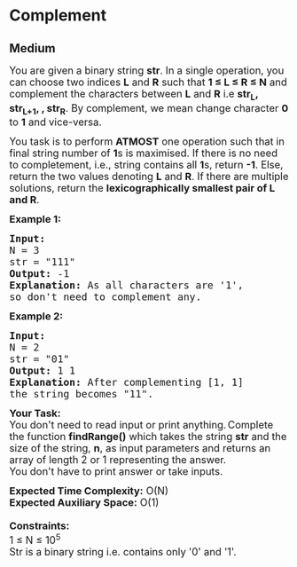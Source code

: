 # Complement
## Medium
<div class="problems_problem_content__Xm_eO"><p><span style="font-size:18px">You are given a binary string <strong>str</strong>. In a single operation, you can choose two indices <strong>L</strong> and <strong>R</strong> such that <strong>1 ≤ L ≤ R ≤ N</strong> and complement the characters between <strong>L</strong> and <strong>R</strong> i.e <strong>str<sub>L</sub>, str<sub>L+1</sub>, , str<sub>R</sub></strong>. By complement, we mean change character <strong>0</strong> to <strong>1</strong> and vice-versa. </span></p>

<p><span style="font-size:18px">You task is to perform <strong>ATMOST</strong> one operation such that in final string number of <strong>1</strong>s is maximised. If there is no need to completement, i.e., string contains all <strong>1</strong>s, return <strong>-1</strong>. Else, return the two values denoting <strong>L</strong> and <strong>R</strong>. If there are multiple solutions, return the <strong>lexicographically smallest pair of L and R</strong>.</span></p>

<p><span style="font-size:18px"><strong>Example 1:</strong></span></p>

<pre><span style="font-size:18px"><strong>Input:
</strong>N = 3
str = "111"
<strong>Output:</strong> -1
<strong>Explanation:</strong> As all characters are&nbsp;'1', 
so don't need to complement any.
</span></pre>

<p><span style="font-size:18px"><strong>Example 2:</strong></span></p>

<pre><span style="font-size:18px"><strong>Input:
</strong>N = 2
str = "01"
<strong>Output:</strong> 1 1
<strong>Explanation:</strong>&nbsp;After complementing [1, 1] 
the string becomes "11".
</span></pre>

<p><span style="font-size:18px"><strong>Your Task:</strong><br>
You don't need to read input or print anything</span><strong>.&nbsp;</strong><span style="font-size:18px">Complete the function <strong>findRange()</strong>&nbsp;which takes the string <strong>str</strong>&nbsp;and the size of the string, <strong>n</strong>,&nbsp;as input parameters&nbsp;and returns an array of length 2 or 1 representing the answer.&nbsp;<br>
You don't have to print answer or take inputs.</span></p>

<p><span style="font-size:18px"><strong>Expected Time Complexity:</strong>&nbsp;O(N)<br>
<strong>Expected Auxiliary Space:</strong>&nbsp;O(1)<br>
<br>
<strong>Constraints:</strong><br>
1 ≤ N ≤ 10<sup>5</sup><br>
Str is a binary string i.e. contains only '0' and '1'.</span></p>
</div>